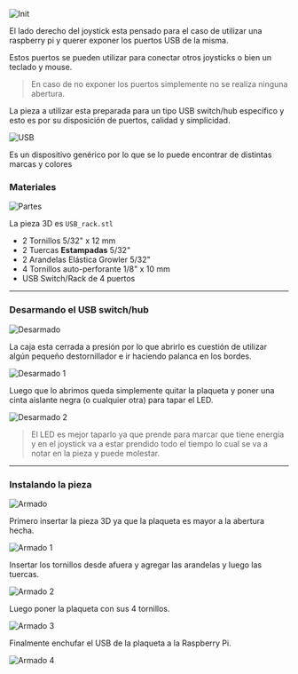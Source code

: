 [init]: /guide/right/init.jpg
[usb]: /guide/right/usb.png
[parts]: /guide/right/parts.jpg

[disassemble]: /guide/right/disassemble.jpg
[disassemble1]: /guide/right/disassemble1.jpg
[disassemble2]: /guide/right/disassemble2.jpg

[assembly]: /guide/right/assembly.jpg
[assembly1]: /guide/right/assembly1.jpg
[assembly2]: /guide/right/assembly2.jpg
[assembly3]: /guide/right/assembly3.jpg
[assembly4]: /guide/right/assembly4.jpg

![Init][init]

El lado derecho del joystick esta pensado para el caso de utilizar una raspberry pi y querer exponer los puertos USB de la misma.

Estos puertos se pueden utilizar para conectar otros joysticks o bien un teclado y mouse.

> En caso de no exponer los puertos simplemente no se realiza ninguna abertura.

La pieza a utilizar esta preparada para un tipo USB switch/hub específico y esto es por su disposición de puertos, calidad y simplicidad. 

![USB][usb]

Es un dispositivo genérico por lo que se lo puede encontrar de distintas marcas y colores

### Materiales  

![Partes][parts]

La pieza 3D es `USB_rack.stl`

* 2 Tornillos 5/32" x 12 mm
* 2 Tuercas __Estampadas__ 5/32" 
* 2 Arandelas Elástica Growler 5/32" 
* 4 Tornillos auto-perforante 1/8" x 10 mm
* USB Switch/Rack de 4 puertos

---

### Desarmando el USB switch/hub

![Desarmado][disassemble]

La caja esta cerrada a presión por lo que abrirlo es cuestión de utilizar algún pequeño destornillador e ir haciendo palanca en los bordes.

![Desarmado 1][disassemble1]

Luego que lo abrimos queda simplemente quitar la plaqueta y poner una cinta aislante negra (o cualquier otra) para tapar el LED.

![Desarmado 2][disassemble2]

> El LED es mejor taparlo ya que prende para marcar que tiene energía y en el joystick va a estar prendido todo el tiempo lo cual se va a notar en la pieza y puede molestar.

---

### Instalando la pieza

![Armado][assembly]

Primero insertar la pieza 3D ya que la plaqueta es mayor a la abertura hecha.

![Armado 1][assembly1]

Insertar los tornillos desde afuera y agregar las arandelas y luego las tuercas.

![Armado 2][assembly2]

Luego poner la plaqueta con sus 4 tornillos. 

![Armado 3][assembly3]

Finalmente enchufar el USB de la plaqueta a la Raspberry Pi.

![Armado 4][assembly4]
